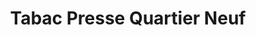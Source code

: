 ---
title: "Tabac Presse Quartier Neuf"
url: /saint-martin-de-seignanx/tabac-presse-quartier-neuf/
shop: Zeitungen
---